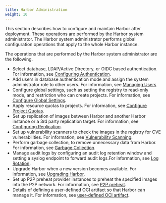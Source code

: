 ```yaml
---
title: Harbor Administration
weight: 10
---
```


This section describes how to configure and maintain Harbor after deployment. These operations are performed by the Harbor system administrator. The Harbor system administrator performs global configuration operations that apply to the whole Harbor instance.

The operations that are performed by the Harbor system administrator are the following.

- Select database, LDAP/Active Directory, or OIDC based authentication. For information, see [Configuring Authentication](configure-authentication).
- Add users in database authentication mode and assign the system administrator role to other users. For information, see [Managing Users](managing-users).
- Configure global settings, such as setting the registry to read-only mode, and restriction who can create projects. For information, see [Configure Global Settings](general-settings).
- Apply resource quotas to projects. For information, see [Configure Project Quotas](configure-project-quotas).
- Set up replication of images between Harbor and another Harbor instance or a 3rd party replication target. For information, see [Configuring Replication](configuring-replication).
- Set up vulnerability scanners to check the images in the registry for CVE vulnerabilities. For information, see [Vulnerability Scanning](vulnerability-scanning).
- Perform garbage collection, to remove unnecessary data from Harbor. For information, see [Garbage Collection](garbage-collection).
- Manage audit logs by configuring an audit log retention window and setting a syslog endpoint to forward audit logs.For information, see [Log Rotation](log-rotation).
- Upgrade Harbor when a new version becomes available. For information, see [Upgrading Harbor](upgrade).
- Set up P2P preheat provider instances to preheat the specified images into the P2P network. For information, see [P2P preheat](p2p-preheat).
- Details of defining a user-defined OCI artifact so that Harbor can manage it. For information, see [user-defined OCI artifact](user-defined-OCI-artifact).

